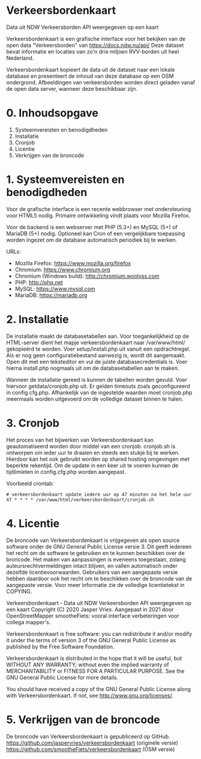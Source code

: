 # Verkeersbordenkaart
Data uit NDW Verkeersborden API weergegeven op een kaart

Verkeersbordenkaart is een grafische interface voor het bekijken van de 
open data "Verkeersborden" van https://docs.ndw.nu/api/
Deze dataset bevat informatie en locaties van zo'n drie miljoen 
RVV-borden uit heel Nederland.

Verkeersbordenkaart kopieert de data uit de dataset naar een lokale database 
en presenteert de inhoud van deze database op een OSM ondergrond. 
Afbeeldingen van verkeersborden worden direct geladen vanaf de open data 
server, wanneer deze beschikbaar zijn.


# 0. Inhoudsopgave

1. Systeemvereisten en benodigdheden
1. Installatie
1. Cronjob
1. Licentie
1. Verkrijgen van de broncode


# 1. Systeemvereisten en benodigdheden

Voor de grafische interface is een recente webbrowser met 
ondersteuning voor HTML5 nodig. Primaire ontwikkeling vindt plaats 
voor Mozilla Firefox.

Voor de backend is een webserver met PHP (5.3+) en MySQL (5+) of 
MariaDB (5+) nodig. Optioneel kan Cron of een vergelijkbare toepassing 
worden ingezet om de database automatisch periodiek bij te werken.

URLs:
* Mozilla Firefox: https://www.mozilla.org/firefox
* Chromium: https://www.chromium.org
* Chromium (Windows build): http://chromium.woolyss.com
* PHP: http://php.net
* MySQL: https://www.mysql.com
* MariaDB: https://mariadb.org


# 2. Installatie

De installatie maakt de databasetabellen aan.
Voor toegankelijkheid op de HTML-server dient het mapje verkeersbordenkaart
naar /var/www/html/ gekopieërd te worden.
Voer setup/install.php uit vanuit een opdrachtregel. Als er nog 
geen configuratiebestand aanwezig is, wordt dit aangemaakt. Open dit 
met een teksteditor en vul de juiste databasecredentials is. Voer 
hierna install.php nogmaals uit om de databasetabellen aan te maken.

Wanneer de installatie gereed is kunnen de tabellen worden gevuld. Voer 
hiervoor getdata/cronjob.php uit. Er gelden timeouts zoals geconfigureerd in
config.cfg.php. Afhankelijk van de ingestelde waarden moet cronjob.php
meermaals worden uitgevoerd om de volledige dataset binnen te halen.


# 3. Cronjob

Het proces van het bijwerken van Verkeersbordenkaart kan geautomatiseerd 
worden door middel van een cronjob. cronjob.sh is ontworpen om ieder 
uur te draaien en steeds een stukje bij te werken. Hierdoor kan het ook 
gebruikt worden op shared hosting omgevingen met beperkte rekentijd. Om 
de update in een keer uit te voeren kunnen de tijdlimieten in 
config.cfg.php worden aangepast.

Voorbeeld crontab:
```crontab
# verkeersbordenkaart update iedere uur op 47 minuten na het hele uur
47 * * * * /var/www/html/verkeersbordenkaart/cronjob.sh
```

# 4. Licentie

De broncode van Verkeersbordenkaart is vrijgegeven als open source software 
onder de GNU General Public License versie 3. 
Dit geeft iedereen het recht om de software te gebruiken en 
te kunnen beschikken over de broncode. Het maken van aanpassingen is 
eveneens toegestaan, zolang auteursrechtvermeldingen intact blijven, en 
vallen automatisch onder dezelfde licentievoorwaarden. Gebruikers van 
een aangepaste versie hebben daardoor ook het recht om te beschikken 
over de broncode van de aangepaste versie. Voor meer informatie zie de 
volledige licentietekst in COPYING.


Verkeersbordenkaart - Data uit NDW Verkeersborden API weergegeven op een kaart
Copyright (C) 2020 Jasper Vries.  Aangepast in 2021 door
OpenStreetMapper smootheFiets: vooral interface verbeteringen voor
collega mapper's.

Verkeersbordenkaart is free software: you can redistribute it and/or 
modify it under the terms of version 3 of the GNU General Public 
License as published by the Free Software Foundation.

Verkeersbordenkaart is distributed in the hope that it will be useful,
but WITHOUT ANY WARRANTY; without even the implied warranty of
MERCHANTABILITY or FITNESS FOR A PARTICULAR PURPOSE.  See the
GNU General Public License for more details.

You should have received a copy of the GNU General Public License
along with Verkeersbordenkaart. If not, see <http://www.gnu.org/licenses/>.


# 5. Verkrijgen van de broncode

De broncode van Verkeersbordenkaart is gepubliceerd op GitHub.
https://github.com/jaspervries/verkeersbordenkaart (originele versie)
https://github.com/smootheFiets/verkeersbordenkaart (OSM versie)
